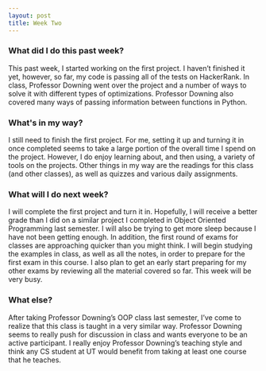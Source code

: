 ```yaml
---
layout: post
title: Week Two
---
```


### What did I do this past week?
This past week, I started working on the first project. I haven’t finished it yet, however, so far, my code is passing all of the tests on HackerRank. In class, Professor Downing went over the project and a number of ways to solve it with different types of optimizations. Professor Downing also covered many ways of passing information between functions in Python.

### What's in my way?
I still need to finish the first project. For me, setting it up and turning it in once completed seems to take a large portion of the overall time I spend on the project. However, I do enjoy learning about, and then using, a variety of tools on the projects. Other things in my way are the readings for this class (and other classes), as well as quizzes and various daily assignments.

### What will I do next week?
I will complete the first project and turn it in. Hopefully, I will receive a better grade than I did on a similar project I completed in Object Oriented Programming last semester. I will also be trying to get more sleep because I have not been getting enough. In addition, the first round of exams for classes are approaching quicker than you might think. I will begin studying the examples in class, as well as all the notes, in order to prepare for the first exam in this course. I also plan to get an early start preparing for my other exams by reviewing all the material covered so far. This week will be very busy.

### What else?
After taking Professor Downing’s OOP class last semester, I’ve come to realize that this class is taught in a very similar way. Professor Downing seems to really push for discussion in class and wants everyone to be an active participant. I really enjoy Professor Downing’s teaching style and think any CS student at UT would benefit from taking at least one course that he teaches.
